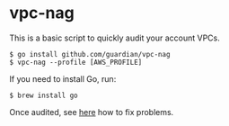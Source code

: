 # vpc-nag

This is a basic script to quickly audit your account VPCs.

    $ go install github.com/guardian/vpc-nag
    $ vpc-nag --profile [AWS_PROFILE]

If you need to install Go, run:

    $ brew install go

Once audited, see
[here](https://docs.google.com/document/d/1gaUQJrR4K2jTp6t7ZHEQV_2Vp1b_FsfBl426j0roQi4/edit#)
how to fix problems.